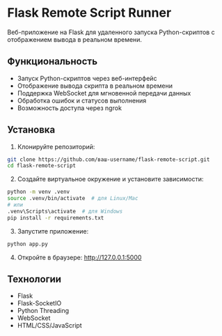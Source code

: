 # Flask Remote Script Runner

Веб-приложение на Flask для удаленного запуска Python-скриптов с отображением вывода в реальном времени.

## Функциональность

- Запуск Python-скриптов через веб-интерфейс
- Отображение вывода скрипта в реальном времени
- Поддержка WebSocket для мгновенной передачи данных
- Обработка ошибок и статусов выполнения
- Возможность доступа через ngrok

## Установка

1. Клонируйте репозиторий:
```bash
git clone https://github.com/ваш-username/flask-remote-script.git
cd flask-remote-script
```

2. Создайте виртуальное окружение и установите зависимости:
```bash
python -m venv .venv
source .venv/bin/activate  # для Linux/Mac
# или
.venv\Scripts\activate  # для Windows
pip install -r requirements.txt
```

3. Запустите приложение:
```bash
python app.py
```

4. Откройте в браузере: http://127.0.0.1:5000

## Технологии

- Flask
- Flask-SocketIO
- Python Threading
- WebSocket
- HTML/CSS/JavaScript 